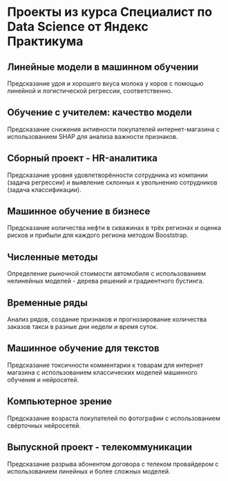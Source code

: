 # Проекты из курса Специалист по Data Science от Яндекс Практикума

## Линейные модели в машинном обучении
Предсказание удоя и хорошего вкуса молока у коров с помощью линейной и логистической регрессии, соответственно.

## Обучение с учителем: качество модели
Предсказание снижения активности покупателей интернет-магазина с использованием SHAP для анализа важности признаков.

## Сборный проект - HR-аналитика
Предсказание уровня удовлетворённости сотрудника из компании (задача регрессии) и выявление склонных к увольнению сотрудников (задача классификации).

## Машинное обучение в бизнесе
Предсказание количества нефти в скважинах в трёх регионах и оценка рисков и прибыли для каждого региона методом Booststrap.

## Численные методы
Определение рыночной стоимости автомобиля с использованием нелинейных моделей - дерева решений и градиентного бустинга.

## Временные ряды
Анализ рядов, создание признаков и прогнозирование количества заказов такси в разные дни недели и время суток.

## Машинное обучение для текстов
Предсказание токсичности комментарии к товарам для интернет магазина с использованием классических моделей машинного обучения и нейросетей.

## Компьютерное зрение
Предсказание возраста покупателей по фотографии с использованием свёрточных нейросетей.

## Выпускной проект - телекоммуникации
Предсказание разрыва абонентом договора с телеком провайдером с использованием линейных и более сложных моделей.
